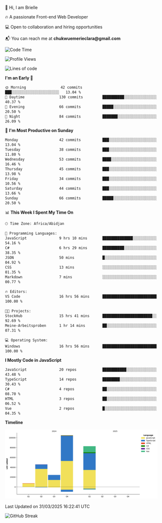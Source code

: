 <div align="left">
  <p>👋 Hi, I am Brielle</p>
  <p>🔥 A passionate Front-end Web Developer</p>
  <p>💻 Open to collaboration and hiring opportunities</p>
  <p>📬 You can reach me at <strong>chukwuemerieclara@gmail.com</strong></p>
</div>


 
 <!--START_SECTION:waka-->
![Code Time](http://img.shields.io/badge/Code%20Time-564%20hrs%2045%20mins-blue)

![Profile Views](http://img.shields.io/badge/Profile%20Views-3-blue)

![Lines of code](https://img.shields.io/badge/From%20Hello%20World%20I%27ve%20Written-264.3%20thousand%20lines%20of%20code-blue)

**I'm an Early 🐤** 

```text
🌞 Morning                42 commits          ███░░░░░░░░░░░░░░░░░░░░░░   13.04 % 
🌆 Daytime                130 commits         ██████████░░░░░░░░░░░░░░░   40.37 % 
🌃 Evening                66 commits          █████░░░░░░░░░░░░░░░░░░░░   20.50 % 
🌙 Night                  84 commits          ███████░░░░░░░░░░░░░░░░░░   26.09 % 
```
📅 **I'm Most Productive on Sunday** 

```text
Monday                   42 commits          ███░░░░░░░░░░░░░░░░░░░░░░   13.04 % 
Tuesday                  38 commits          ███░░░░░░░░░░░░░░░░░░░░░░   11.80 % 
Wednesday                53 commits          ████░░░░░░░░░░░░░░░░░░░░░   16.46 % 
Thursday                 45 commits          ███░░░░░░░░░░░░░░░░░░░░░░   13.98 % 
Friday                   34 commits          ███░░░░░░░░░░░░░░░░░░░░░░   10.56 % 
Saturday                 44 commits          ███░░░░░░░░░░░░░░░░░░░░░░   13.66 % 
Sunday                   66 commits          █████░░░░░░░░░░░░░░░░░░░░   20.50 % 
```


📊 **This Week I Spent My Time On** 

```text
🕑︎ Time Zone: Africa/Abidjan

💬 Programming Languages: 
JavaScript               9 hrs 10 mins       ██████████████░░░░░░░░░░░   54.16 % 
C#                       6 hrs 29 mins       ██████████░░░░░░░░░░░░░░░   38.35 % 
JSON                     50 mins             █░░░░░░░░░░░░░░░░░░░░░░░░   04.92 % 
CSS                      13 mins             ░░░░░░░░░░░░░░░░░░░░░░░░░   01.35 % 
Markdown                 7 mins              ░░░░░░░░░░░░░░░░░░░░░░░░░   00.77 % 

🔥 Editors: 
VS Code                  16 hrs 56 mins      █████████████████████████   100.00 % 

🐱‍💻 Projects: 
StockHub                 15 hrs 41 mins      ███████████████████████░░   92.69 % 
Meine-Arbeitsproben      1 hr 14 mins        ██░░░░░░░░░░░░░░░░░░░░░░░   07.31 % 

💻 Operating System: 
Windows                  16 hrs 56 mins      █████████████████████████   100.00 % 
```

**I Mostly Code in JavaScript** 

```text
JavaScript               20 repos            ███████████░░░░░░░░░░░░░░   43.48 % 
TypeScript               14 repos            ████████░░░░░░░░░░░░░░░░░   30.43 % 
C#                       4 repos             ██░░░░░░░░░░░░░░░░░░░░░░░   08.70 % 
HTML                     3 repos             ██░░░░░░░░░░░░░░░░░░░░░░░   06.52 % 
Vue                      2 repos             █░░░░░░░░░░░░░░░░░░░░░░░░   04.35 % 
```



**Timeline**

![Lines of Code chart](https://raw.githubusercontent.com/Brielle28/Brielle28/main/assets/bar_graph.png)


 Last Updated on 31/03/2025 16:22:41 UTC
<!--END_SECTION:waka-->

![GitHub Streak](https://github-readme-streak-stats.herokuapp.com/?user=Brielle28)



